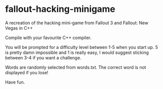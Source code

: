 fallout-hacking-minigame
========================

A recreation of the hacking mini-game from Fallout 3 and Fallout: New Vegas in C++

Compile with your favourite C++ compiler.

You will be prompted for a difficulty level between 1-5 when you start up. 5 is pretty damn impossible and 1 is really easy, I would suggest sticking between 3-4 if you want a challenge.

Words are randomly selected from words.txt. The correct word is not displayed if you lose!

Have fun.